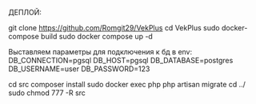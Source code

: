 ДЕПЛОЙ:

git clone https://github.com/Romgit29/VekPlus
cd VekPlus
sudo docker-compose build
sudo docker compose up -d

Выставляем параметры для подключения к бд в env:
DB_CONNECTION=pgsql
DB_HOST=pgsql
DB_DATABASE=postgres
DB_USERNAME=user
DB_PASSWORD=123

cd src
composer install
sudo docker exec php php artisan migrate
cd ../
sudo chmod 777 -R src

